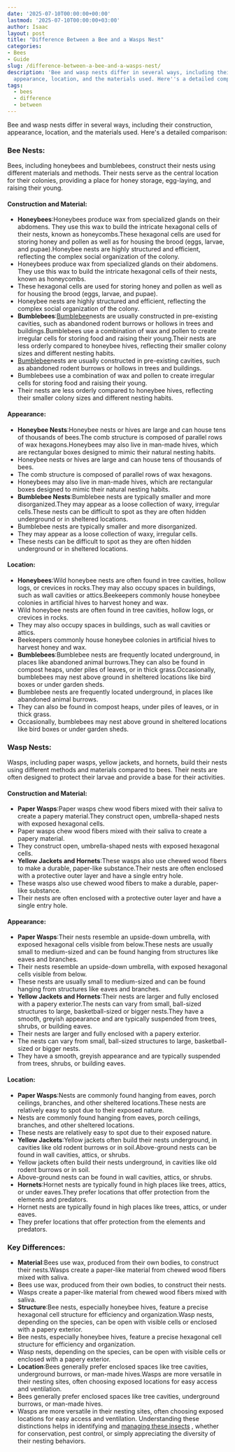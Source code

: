 ```yaml
---
date: '2025-07-10T00:00:00+00:00'
lastmod: '2025-07-10T00:00:00+03:00'
author: Isaac
layout: post
title: "Difference Between a Bee and a Wasps Nest"
categories:
- Bees
- Guide
slug: /difference-between-a-bee-and-a-wasps-nest/
description: 'Bee and wasp nests differ in several ways, including their construction,
  appearance, location, and the materials used. Here''s a detailed comparison:'
tags: 
  - bees
  - difference
  - between
---
```

Bee and wasp nests differ in several ways, including their construction, appearance, location, and the materials used. Here's a detailed comparison:
### Bee Nests:
Bees, including honeybees and bumblebees, construct their nests using different materials and methods. Their nests serve as the central location for their colonies, providing a place for honey storage, egg-laying, and raising their young.
#### Construction and Material:
- **Honeybees**:Honeybees produce wax from specialized glands on their abdomens. They use this wax to build the intricate hexagonal cells of their nests, known as honeycombs.These hexagonal cells are used for storing honey and pollen as well as for housing the brood (eggs, larvae, and pupae).Honeybee nests are highly structured and efficient, reflecting the complex social organization of the colony.
- Honeybees produce wax from specialized glands on their abdomens. They use this wax to build the intricate hexagonal cells of their nests, known as honeycombs.
- These hexagonal cells are used for storing honey and pollen as well as for housing the brood (eggs, larvae, and pupae).
- Honeybee nests are highly structured and efficient, reflecting the complex social organization of the colony.
- **Bumblebees**:[Bumblebee](https://pestpolicy.com/compare-carpenter-bee-vs-bumblebee/)nests are usually constructed in pre-existing cavities, such as abandoned rodent burrows or hollows in trees and buildings.Bumblebees use a combination of wax and pollen to create irregular cells for storing food and raising their young.Their nests are less orderly compared to honeybee hives, reflecting their smaller colony sizes and different nesting habits.
- [Bumblebee](https://pestpolicy.com/compare-carpenter-bee-vs-bumblebee/)nests are usually constructed in pre-existing cavities, such as abandoned rodent burrows or hollows in trees and buildings.
- Bumblebees use a combination of wax and pollen to create irregular cells for storing food and raising their young.
- Their nests are less orderly compared to honeybee hives, reflecting their smaller colony sizes and different nesting habits.
#### Appearance:
- **Honeybee Nests**:Honeybee nests or hives are large and can house tens of thousands of bees.The comb structure is composed of parallel rows of wax hexagons.Honeybees may also live in man-made hives, which are rectangular boxes designed to mimic their natural nesting habits.
- Honeybee nests or hives are large and can house tens of thousands of bees.
- The comb structure is composed of parallel rows of wax hexagons.
- Honeybees may also live in man-made hives, which are rectangular boxes designed to mimic their natural nesting habits.
- **Bumblebee Nests**:Bumblebee nests are typically smaller and more disorganized.They may appear as a loose collection of waxy, irregular cells.These nests can be difficult to spot as they are often hidden underground or in sheltered locations.
- Bumblebee nests are typically smaller and more disorganized.
- They may appear as a loose collection of waxy, irregular cells.
- These nests can be difficult to spot as they are often hidden underground or in sheltered locations.
#### Location:
- **Honeybees**:Wild honeybee nests are often found in tree cavities, hollow logs, or crevices in rocks.They may also occupy spaces in buildings, such as wall cavities or attics.Beekeepers commonly house honeybee colonies in artificial hives to harvest honey and wax.
- Wild honeybee nests are often found in tree cavities, hollow logs, or crevices in rocks.
- They may also occupy spaces in buildings, such as wall cavities or attics.
- Beekeepers commonly house honeybee colonies in artificial hives to harvest honey and wax.
- **Bumblebees**:Bumblebee nests are frequently located underground, in places like abandoned animal burrows.They can also be found in compost heaps, under piles of leaves, or in thick grass.Occasionally, bumblebees may nest above ground in sheltered locations like bird boxes or under garden sheds.
- Bumblebee nests are frequently located underground, in places like abandoned animal burrows.
- They can also be found in compost heaps, under piles of leaves, or in thick grass.
- Occasionally, bumblebees may nest above ground in sheltered locations like bird boxes or under garden sheds.
### Wasp Nests:
Wasps, including paper wasps, yellow jackets, and hornets, build their nests using different methods and materials compared to bees. Their nests are often designed to protect their larvae and provide a base for their activities.
#### Construction and Material:
- **Paper Wasps**:Paper wasps chew wood fibers mixed with their saliva to create a papery material.They construct open, umbrella-shaped nests with exposed hexagonal cells.
- Paper wasps chew wood fibers mixed with their saliva to create a papery material.
- They construct open, umbrella-shaped nests with exposed hexagonal cells.
- **Yellow Jackets and Hornets**:These wasps also use chewed wood fibers to make a durable, paper-like substance.Their nests are often enclosed with a protective outer layer and have a single entry hole.
- These wasps also use chewed wood fibers to make a durable, paper-like substance.
- Their nests are often enclosed with a protective outer layer and have a single entry hole.
#### Appearance:
- **Paper Wasps**:Their nests resemble an upside-down umbrella, with exposed hexagonal cells visible from below.These nests are usually small to medium-sized and can be found hanging from structures like eaves and branches.
- Their nests resemble an upside-down umbrella, with exposed hexagonal cells visible from below.
- These nests are usually small to medium-sized and can be found hanging from structures like eaves and branches.
- **Yellow Jackets and Hornets**:Their nests are larger and fully enclosed with a papery exterior.The nests can vary from small, ball-sized structures to large, basketball-sized or bigger nests.They have a smooth, greyish appearance and are typically suspended from trees, shrubs, or building eaves.
- Their nests are larger and fully enclosed with a papery exterior.
- The nests can vary from small, ball-sized structures to large, basketball-sized or bigger nests.
- They have a smooth, greyish appearance and are typically suspended from trees, shrubs, or building eaves.
#### Location:
- **Paper Wasps**:Nests are commonly found hanging from eaves, porch ceilings, branches, and other sheltered locations.These nests are relatively easy to spot due to their exposed nature.
- Nests are commonly found hanging from eaves, porch ceilings, branches, and other sheltered locations.
- These nests are relatively easy to spot due to their exposed nature.
- **Yellow Jackets**:Yellow jackets often build their nests underground, in cavities like old rodent burrows or in soil.Above-ground nests can be found in wall cavities, attics, or shrubs.
- Yellow jackets often build their nests underground, in cavities like old rodent burrows or in soil.
- Above-ground nests can be found in wall cavities, attics, or shrubs.
- **Hornets**:Hornet nests are typically found in high places like trees, attics, or under eaves.They prefer locations that offer protection from the elements and predators.
- Hornet nests are typically found in high places like trees, attics, or under eaves.
- They prefer locations that offer protection from the elements and predators.
### Key Differences:
- **Material**:Bees use wax, produced from their own bodies, to construct their nests.Wasps create a paper-like material from chewed wood fibers mixed with saliva.
- Bees use wax, produced from their own bodies, to construct their nests.
- Wasps create a paper-like material from chewed wood fibers mixed with saliva.
- **Structure**:Bee nests, especially honeybee hives, feature a precise hexagonal cell structure for efficiency and organization.Wasp nests, depending on the species, can be open with visible cells or enclosed with a papery exterior.
- Bee nests, especially honeybee hives, feature a precise hexagonal cell structure for efficiency and organization.
- Wasp nests, depending on the species, can be open with visible cells or enclosed with a papery exterior.
- **Location**:Bees generally prefer enclosed spaces like tree cavities, underground burrows, or man-made hives.Wasps are more versatile in their nesting sites, often choosing exposed locations for easy access and ventilation.
- Bees generally prefer enclosed spaces like tree cavities, underground burrows, or man-made hives.
- Wasps are more versatile in their nesting sites, often choosing exposed locations for easy access and ventilation.
Understanding these distinctions helps in identifying and
[managing these insects](https://pestpolicy.com/best-carpenter-bee-traps/)
, whether for conservation, pest control, or simply appreciating the diversity of their nesting behaviors.
